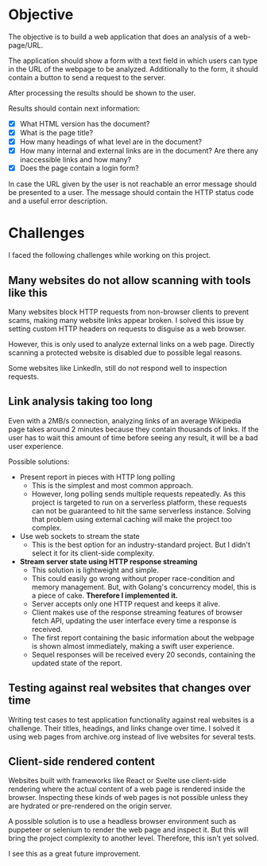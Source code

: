 # Objective

The objective is to build a web application that does an analysis of a web-page/URL.

The application should show a form with a text field in which users can type in the URL of the webpage to be analyzed. Additionally to the form, it should contain a button to send a request to the server.

After processing the results should be shown to the user.

Results should contain next information:

- [x] What HTML version has the document?
- [x] What is the page title?
- [x] How many headings of what level are in the document?
- [x] How many internal and external links are in the document? Are there any inaccessible links and how many?
- [x] Does the page contain a login form?

In case the URL given by the user is not reachable an error message should be presented to a user. The message should contain the HTTP status code and a useful error description.

# Challenges

I faced the following challenges while working on this project.

## Many websites do not allow scanning with tools like this

Many websites block HTTP requests from non-browser clients to prevent scams, making many website links appear broken. I solved this issue by setting custom HTTP headers on requests to disguise as a web browser.

However, this is only used to analyze external links on a web page. Directly scanning a protected website is disabled due to possible legal reasons.

Some websites like LinkedIn, still do not respond well to inspection requests.

## Link analysis taking too long

Even with a 2MB/s connection, analyzing links of an average Wikipedia page takes around 2 minutes because they contain thousands of links. If the user has to wait this amount of time before seeing any result, it will be a bad user experience.

Possible solutions:

- Present report in pieces with HTTP long polling
  - This is the simplest and most common approach.
  - However, long polling sends multiple requests repeatedly. As this project is targeted to run on a serverless platform, these requests can not be guaranteed to hit the same serverless instance. Solving that problem using external caching will make the project too complex.
- Use web sockets to stream the state
  - This is the best option for an industry-standard project. But I didn't select it for its client-side complexity.
- **Stream server state using HTTP response streaming**
  - This solution is lightweight and simple.
  - This could easily go wrong without proper race-condition and memory management. But, with Golang's concurrency model, this is a piece of cake. **Therefore I implemented it.**
  - Server accepts only one HTTP request and keeps it alive.
  - Client makes use of the response streaming features of browser fetch API, updating the user interface every time a response is received.
  - The first report containing the basic information about the webpage is shown almost immediately, making a swift user experience.
  - Sequel responses will be received every 20 seconds, containing the updated state of the report.

## Testing against real websites that changes over time

Writing test cases to test application functionality against real websites is a challenge. Their titles, headings, and links change over time. I solved it using web pages from archive.org instead of live websites for several tests.

## Client-side rendered content

Websites built with frameworks like React or Svelte use client-side rendering where the actual content of a web page is rendered inside the browser. Inspecting these kinds of web pages is not possible unless they are hydrated or pre-rendered on the origin server.

A possible solution is to use a headless browser environment such as puppeteer or selenium to render the web page and inspect it. But this will bring the project complexity to another level. Therefore, this isn't yet solved.

I see this as a great future improvement.
